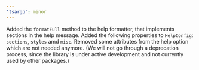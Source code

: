 ```yaml
---
'tsargp': minor
---
```


Added the `formatFull` method to the help formatter, that implements sections in the help message. Added the following properties to `HelpConfig`: `sections`, `styles` amd `misc`. Removed some attributes from the help option which are not needed anymore. (We will not go through a deprecation process, since the library is under active development and not currently used by other packages.)
